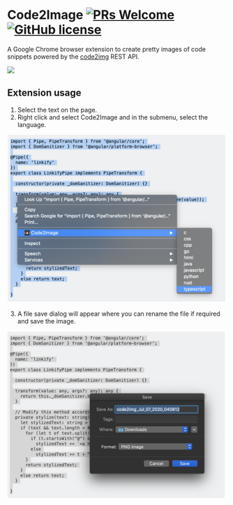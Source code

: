# Code2Image [![PRs Welcome](https://img.shields.io/badge/PRs-welcome-brightgreen.svg?style=flat-square)]() [![GitHub license](https://img.shields.io/github/license/cyberpirate92/code2img-chrome.svg)](https://github.com/cyberpirate92/code2img-chrome/blob/master/LICENSE)

A Google Chrome browser extension to create pretty images of code snippets powered by the [code2img](https://github.com/cyberpirate92/code2img) REST API.

![](./images/demo.gif)

## Extension usage
1. Select the text on the page.
2. Right click and select Code2Image and in the submenu, select the language.

![](./images/context-menu-screenshot.png)

3. A file save dialog will appear where you can rename the file if required and save the image.

![](./images/download-dialog-screenshot.png)